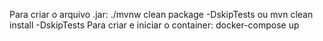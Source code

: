 Para criar o arquivo .jar: ./mvnw clean package -DskipTests ou mvn clean install -DskipTests
Para criar e iniciar o container: docker-compose up
